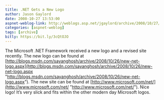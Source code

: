 ```yaml
---
title: .NET Gets a New Logo
author: Jason Gaylord
date: 2008-10-27 13:53:00
aspnet-weblog-link: http://weblogs.asp.net/jgaylord/archive/2008/10/27/net-gets-a-new-logo.aspx
categories: [aspnet-weblog]
tags: [archive]
bitly: https://bit.ly/3cQtOJO
---
```


The Microsoft .NET Framework received a new logo and a revised site recently. The new logo can be found at [http://blogs.msdn.com/sayanghosh/archive/2008/10/26/new-net-logo.aspx](http://blogs.msdn.com/sayanghosh/archive/2008/10/26/new-net-logo.aspx "http://blogs.msdn.com/sayanghosh/archive/2008/10/26/new-net-logo.aspx"). The new site can be found at [http://www.microsoft.com/net/](http://www.microsoft.com/net/ "http://www.microsoft.com/net/"). Nice logo! It’s very slick and fits within the other modern day Microsoft logos.